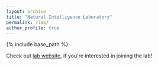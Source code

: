 ```yaml
---
layout: archive
title: "Natural Intelligence Laboratory"
permalink: /lab/
author_profile: true
---
```


{% include base_path %}

Check out [lab website](https://natural-intelligence-lab.github.io/job), if you're interested in joining the lab!
